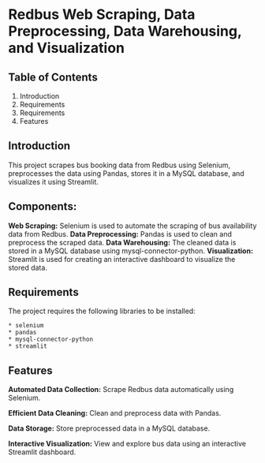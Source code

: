 # Redbus Web Scraping, Data Preprocessing, Data Warehousing, and Visualization

## Table of Contents
  1. Introduction
  2. Requirements
  3. Requirements
  4. Features
  

## Introduction
  This project scrapes bus booking data from Redbus using Selenium, preprocesses the data using Pandas, stores it in a MySQL database, and visualizes it using Streamlit.

## Components:
  **Web Scraping:** Selenium is used to automate the scraping of bus availability data from Redbus.
  **Data Preprocessing:** Pandas is used to clean and preprocess the scraped data.
  **Data Warehousing:** The cleaned data is stored in a MySQL database using mysql-connector-python.
  **Visualization:** Streamlit is used for creating an interactive dashboard to visualize the stored data.

## Requirements
  The project requires the following libraries to be installed:

    * selenium
    * pandas
    * mysql-connector-python
    * streamlit

## Features
  **Automated Data Collection:** Scrape Redbus data automatically using Selenium.
  
  **Efficient Data Cleaning:** Clean and preprocess data with Pandas.
  
  **Data Storage:** Store preprocessed data in a MySQL database.
  
  **Interactive Visualization:** View and explore bus data using an interactive Streamlit dashboard.
  
